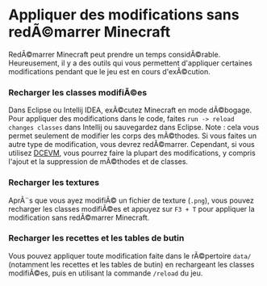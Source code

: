 # Appliquer des modifications sans redÃ©marrer Minecraft

RedÃ©marrer Minecraft peut prendre un temps considÃ©rable. Heureusement,
il y a des outils qui vous permettent d'appliquer certaines
modifications pendant que le jeu est en cours d'exÃ©cution.

### Recharger les classes modifiÃ©es

Dans Eclipse ou Intellij IDEA, exÃ©cutez Minecraft en mode dÃ©bogage. Pour
appliquer des modifications dans le code, faites
`run -> reload changes classes` dans Intellij ou sauvegardez dans
Eclipse. Note : cela vous permet seulement de modifier les corps des
mÃ©thodes. Si vous faites un autre type de modification, vous devrez
redÃ©marrer. Cependant, si vous utilisez
[DCEVM](http://dcevm.github.io/), vous pourrez faire la plupart des
modifications, y compris l'ajout et la suppression de mÃ©thodes et de
classes.

### Recharger les textures

AprÃ¨s que vous ayez modifiÃ© un fichier de texture (`.png`), vous pouvez
recharger les classes modifiÃ©es et appuyez sur `F3 + T` pour appliquer
la modification sans redÃ©marrer Minecraft.

### Recharger les recettes et les tables de butin

Vous pouvez appliquer toute modification faite dans le rÃ©pertoire
`data/` (notamment les recettes et les tables de butin) en rechargeant
les classes modifiÃ©es, puis en utilisant la commande `/reload` du jeu.
